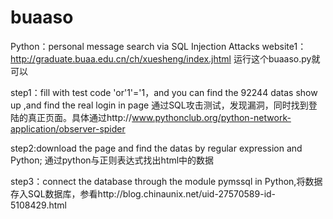 # buaaso
Python：personal message search via SQL Injection Attacks 
website1：http://graduate.buaa.edu.cn/ch/xuesheng/index.jhtml
运行这个buaaso.py就可以

step1：fill with test code 'or'1'='1，and you can find the 92244 datas show up ,and find the real login in page
  通过SQL攻击测试，发现漏洞，同时找到登陆的真正页面。具体通过http://www.pythonclub.org/python-network-application/observer-spider

step2:download the page and find the datas by regular expression and Python; 通过python与正则表达式找出html中的数据

step3：connect the database through the module pymssql in Python,将数据存入SQL数据库，参看http://blog.chinaunix.net/uid-27570589-id-5108429.html

